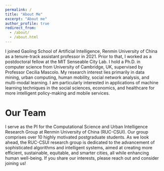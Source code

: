 ```yaml
---
permalink: /
title: "About Me"
excerpt: "About me"
author_profile: true
redirect_from: 
  - /about/
  - /about.html
---
```


I joined Gaoling School of Artificial Intelligence, Renmin University of China as a tenure-track assistant professor in 2021. Prior to that, I worked as a postdoctoral fellow at the MIT Senseable City Lab. I hold a Ph.D. in computer science from University of Cambridge, UK, supervised by Professor Cecilia Mascolo. My research interest lies primarily in data mining, urban computing, human mobility, social network analysis, and multi-modal learning. I am particularly interested in applications of machine learning techniques in the social sciences, economics, and healthcare for more intelligent policy-making and mobile services. 

Our Team
======

I serve as the PI for the Computational Science and Urban Intelligence Research Group at Renmin University of China (RUC-CSUI). Our group comprises over 10 highly motivated postgraduate students. As we look ahead, the RUC-CSUI research group is dedicated to the advancement of sophisticated algorithms and intelligent systems, aimed at creating more efficient, sustainable, equitable, and smarter cities, all while enhancing human well-being. If you share our interests, please reach out and consider joining us!